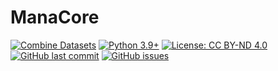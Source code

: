 # ManaCore

[![Combine Datasets](https://github.com/GuySchnidrig/ManaCore/actions/workflows/data_pipeline_clean.yml/badge.svg)](https://github.com/GuySchnidrig/ManaCore/actions/workflows/data_pipeline_clean.yml)
[![Python 3.9+](https://img.shields.io/badge/Python-3.9%2B-blue.svg)](https://www.python.org/downloads/)
[![License: CC BY-ND 4.0](https://img.shields.io/badge/License-CC%20BY--ND%204.0-lightgrey.svg)](https://creativecommons.org/licenses/by-nd/4.0/)
[![GitHub last commit](https://img.shields.io/github/last-commit/GuySchnidrig/ManaCore.svg)](https://github.com/GuySchnidrig/ManaCore/commits)
[![GitHub issues](https://img.shields.io/github/issues/GuySchnidrig/ManaCore.svg)](https://github.com/GuySchnidrig/ManaCore/issues)
